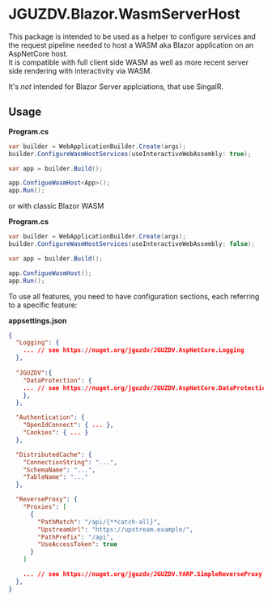 # JGUZDV.Blazor.WasmServerHost

This package is intended to be used as a helper to configure services and the request
pipeline needed to host a WASM aka Blazor application on an AspNetCore host.  
It is compatible with full client side WASM as well as more recent server side rendering with
interactivity via WASM.  

It's *not* intended for Blazor Server applciations, that use SingalR.

## Usage

**Program.cs**
```csharp
var builder = WebApplicationBuilder.Create(args);
builder.ConfigureWasmHostServices(useInteractiveWebAssembly: true);

var app = builder.Build();

app.ConfigueWasmHost<App>();
app.Run();
```

or with classic Blazor WASM
  
**Program.cs**
```csharp
var builder = WebApplicationBuilder.Create(args);
builder.ConfigureWasmHostServices(useInteractiveWebAssembly: false);

var app = builder.Build();

app.ConfigueWasmHost();
app.Run();
```

To use all features, you need to have configuration sections, each referring to a specific feature:

**appsettings.json**
```json
{
  "Logging": {
    ... // see https://nuget.org/jguzdv/JGUZDV.AspNetCore.Logging
  },
  
  "JGUZDV":{
    "DataProtection": {
    ... // see https://nuget.org/jguzdv/JGUZDV.AspNetCore.DataProtection
    },
  },

  "Authentication": {
    "OpenIdConnect": { ... },
    "Cookies": { ... }
  },

  "DistributedCache": {
    "ConnectionString": "...",
    "SchemaName": "...",
    "TableName": "..."
  },

  "ReverseProxy": {
    "Proxies": [
      {
        "PathMatch": "/api/{**catch-all}",
        "UpstreamUrl": "https://upstream.example/",
        "PathPrefix": "/api",
        "UseAccessToken": true
      }
    ]

    ... // see https://nuget.org/jguzdv/JGUZDV.YARP.SimpleReverseProxy
  },
}
```